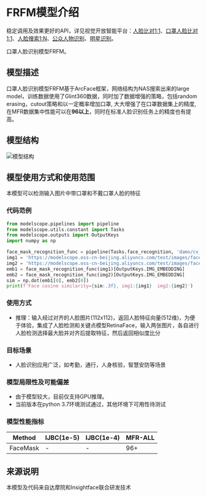 
# FRFM模型介绍
稳定调用及效果更好的API，详见视觉开放智能平台：[人脸比对1:1](https://vision.aliyun.com/experience/detail?tagName=facebody&children=CompareFace&spm=a2cio.27993362)、[口罩人脸比对1:1](https://vision.aliyun.com/experience/detail?tagName=facebody&children=CompareFaceWithMask&spm=a2cio.27993362)、[人脸搜索1:N](https://vision.aliyun.com/experience/detail?tagName=facebody&children=SearchFace&spm=a2cio.27993362)、[公众人物识别](https://vision.aliyun.com/experience/detail?tagName=facebody&children=RecognizePublicFace&spm=a2cio.27993362)、[明星识别](https://vision.aliyun.com/experience/detail?tagName=facebody&children=DetectCelebrity&spm=a2cio.27993362)。

口罩人脸识别模型FRFM。


## 模型描述
口罩人脸识别模型FRFM基于ArcFace框架，网络结构为NAS搜索出来的large model，训练数据使用了Glint360数据，同时加了数据增强的策略，包括random erasing，cutout策略和以一定概率增加口罩, 大大增强了在口罩数据集上的精度, 在MFR数据集中性能可以在**96以上**，同时在标准人脸识别任务上的精度也有提高。


## 模型结构
![模型结构](https://modelscope.cn/api/v1/models/damo/cv_manual_face-recognition_frfm/repo?Revision=master&FilePath=arcface.jpg&View=true)

## 模型使用方式和使用范围
本模型可以检测输入图片中带口罩和不戴口罩人脸的特征

### 代码范例
```python
from modelscope.pipelines import pipeline
from modelscope.utils.constant import Tasks
from modelscope.outputs import OutputKeys
import numpy as np

face_mask_recognition_func = pipeline(Tasks.face_recognition, 'damo/cv_manual_face-recognition_frfm')
img1 = 'https://modelscope.oss-cn-beijing.aliyuncs.com/test/images/face_recognition_1.png'
img2 = 'https://modelscope.oss-cn-beijing.aliyuncs.com/test/images/face_recognition_2.png'
emb1 = face_mask_recognition_func(img1)[OutputKeys.IMG_EMBEDDING]
emb2 = face_mask_recognition_func(img2)[OutputKeys.IMG_EMBEDDING]
sim = np.dot(emb1[0], emb2[0])
print(f'Face cosine similarity={sim:.3f}, img1:{img1}  img2:{img2}')
```

### 使用方式
- 推理：输入经过对齐的人脸图片(112x112)，返回人脸特征向量(512维)，为便于体验，集成了人脸检测和关键点模型RetinaFace，输入两张图片，各自进行人脸检测选择最大脸并对齐后提取特征，然后返回相似度比分


### 目标场景
- 人脸识别应用广泛，如考勤，通行，人身核验，智慧安防等场景


### 模型局限性及可能偏差
- 由于模型较大，目前仅支持GPU推理。
- 当前版本在python 3.7环境测试通过，其他环境下可用性待测试

### 模型性能指标

| Method | IJBC(1e-5) | IJBC(1e-4) | MFR-ALL |
| ------------ | ------------ | ------------ | ------------ |
| FaceMask | - | -  | 96+ |

## 来源说明
本模型及代码来自达摩院和Insightface联合研发技术
